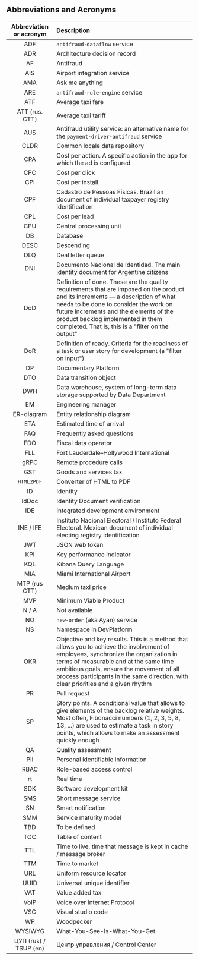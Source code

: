 ## Abbreviations and Acronyms

| Abbreviation or acronym | Description                                                                                                                                                                                                                                                                                                    |
|:-----------------------:|:---------------------------------------------------------------------------------------------------------------------------------------------------------------------------------------------------------------------------------------------------------------------------------------------------------------|
|           ADF           | `antifraud-dataflow` service                                                                                                                                                                                                                                                                                   |
|           ADR           | Architecture decision record                                                                                                                                                                                                                                                                                   |
|           AF            | Antifraud                                                                                                                                                                                                                                                                                                      |
|           AIS           | Airport integration service                                                                                                                                                                                                                                                                                    |
|           AMA           | Ask me anything                                                                                                                                                                                                                                                                                                |
|           ARE           | `antifraud-rule-engine` service                                                                                                                                                                                                                                                                                |
|           ATF           | Average taxi fare                                                                                                                                                                                                                                                                                              |
|     ATT (rus. СТТ)      | Average taxi tariff                                                                                                                                                                                                                                                                                            |
|           AUS           | Antifraud utility service: an alternative name for the `payment-driver-antifraud` service                                                                                                                                                                                                                      |
|          CLDR           | Common locale data repository                                                                                                                                                                                                                                                                                  |
|           CPA           | Cost per action. A specific action in the app for which the ad is configured                                                                                                                                                                                                                                   |
|           CPC           | Cost per click                                                                                                                                                                                                                                                                                                 |
|           CPI           | Cost per install                                                                                                                                                                                                                                                                                               |
|           CPF           | Cadastro de Pessoas Físicas. Brazilian document of individual taxpayer registry identification                                                                                                                                                                                                                 |
|           CPL           | Cost per lead                                                                                                                                                                                                                                                                                                  |
|           CPU           | Central processing unit                                                                                                                                                                                                                                                                                        |
|           DB            | Database                                                                                                                                                                                                                                                                                                       |
|          DESC           | Descending                                                                                                                                                                                                                                                                                                     |
|           DLQ           | Deal letter queue                                                                                                                                                                                                                                                                                              |
|           DNI           | Documento Nacional de Identidad. The main identity document for Argentine citizens                                                                                                                                                                                                                             |
|           DoD           | Definition of done. These are the quality requirements that are imposed on the product and its increments — a description of what needs to be done to consider the work on future increments and the elements of the product backlog implemented in them completed. That is, this is a "filter on the output"  |
|           DoR           | Definition of ready. Criteria for the readiness of a task or user story for development (a "filter on input")                                                                                                                                                                                                  |
|           DP            | Documentary Platform                                                                                                                                                                                                                                                                                           |
|           DTO           | Data transition object                                                                                                                                                                                                                                                                                         |
|           DWH           | Data warehouse, system of long-term data storage supported by Data Department                                                                                                                                                                                                                                  |
|           EM            | Engineering manager                                                                                                                                                                                                                                                                                            |
|       ER-diagram        | Entity relationship diagram                                                                                                                                                                                                                                                                                    |
|           ETA           | Estimated time of arrival                                                                                                                                                                                                                                                                                      |
|           FAQ           | Frequently asked questions                                                                                                                                                                                                                                                                                     |
|           FDO           | Fiscal data operator                                                                                                                                                                                                                                                                                           |
|           FLL           | Fort Lauderdale–Hollywood International                                                                                                                                                                                                                                                                        |
|          gRPC           | Remote procedure calls                                                                                                                                                                                                                                                                                         |
|           GST           | Goods and services tax                                                                                                                                                                                                                                                                                         |
|       `HTML2PDF`        | Converter of HTML to PDF                                                                                                                                                                                                                                                                                       |
|           ID            | Identity                                                                                                                                                                                                                                                                                                       |
|          IdDoc          | Identity Document verification                                                                                                                                                                                                                                                                                 |
|           IDE           | Integrated development environment                                                                                                                                                                                                                                                                             |
|        INE / IFE        | Instituto Nacional Electoral / Instituto Federal Electoral. Mexican document of individual electing registry identification                                                                                                                                                                                    |
|           JWT           | JSON web token                                                                                                                                                                                                                                                                                                 |
|           KPI           | Key performance indicator                                                                                                                                                                                                                                                                                      |
|           KQL           | Kibana Query Language                                                                                                                                                                                                                                                                                          |
|           MIA           | Miami International Airport                                                                                                                                                                                                                                                                                    |
|      MTP (rus СТТ)      | Medium taxi price                                                                                                                                                                                                                                                                                              |
|           MVP           | Minimum Viable Product                                                                                                                                                                                                                                                                                         |
|          N / A          | Not available                                                                                                                                                                                                                                                                                                  |
|           NO            | `new-order` (aka Ayan) service                                                                                                                                                                                                                                                                                 |
|           NS            | Namespace in DevPlatform                                                                                                                                                                                                                                                                                       |
|           OKR           | Objective and key results. This is a method that allows you to achieve the involvement of employees, synchronize the organization in terms of measurable and at the same time ambitious goals, ensure the movement of all process participants in the same direction, with clear priorities and a given rhythm |
|           PR            | Pull request                                                                                                                                                                                                                                                                                                   |
|           SP            | Story points. A conditional value that allows to give elements of the backlog relative weights. Most often, Fibonacci numbers (1, 2, 3, 5, 8, 13, ...) are used to estimate a task in story points, which allows to make an assessment quickly enough                                                          |
|           QA            | Quality assessment                                                                                                                                                                                                                                                                                             |
|           PII           | Personal identifiable information                                                                                                                                                                                                                                                                              |
|          RBAC           | Role-based access control                                                                                                                                                                                                                                                                                      |
|           rt            | Real time                                                                                                                                                                                                                                                                                                      |
|           SDK           | Software development kit                                                                                                                                                                                                                                                                                       |
|           SMS           | Short message service                                                                                                                                                                                                                                                                                          |
|           SN            | Smart notification                                                                                                                                                                                                                                                                                             |
|           SMM           | Service maturity model                                                                                                                                                                                                                                                                                         |
|           TBD           | To be defined                                                                                                                                                                                                                                                                                                  |
|           TOC           | Table of content                                                                                                                                                                                                                                                                                               |
|           TTL           | Time to live, time that message is kept in cache / message broker                                                                                                                                                                                                                                              |
|           TTM           | Time to market                                                                                                                                                                                                                                                                                                 |
|           URL           | Uniform resource locator                                                                                                                                                                                                                                                                                       |
|          UUID           | Universal unique identifier                                                                                                                                                                                                                                                                                    |
|           VAT           | Value added tax                                                                                                                                                                                                                                                                                                |
|          VoIP           | Voice over Internet Protocol                                                                                                                                                                                                                                                                                   |
|           VSC           | Visual studio code                                                                                                                                                                                                                                                                                             |
|           WP            | Woodpecker                                                                                                                                                                                                                                                                                                     |
|         WYSIWYG         | What-You-See-Is-What-You-Get                                                                                                                                                                                                                                                                                   |
|  ЦУП (rus) / TSUP (en)  | Центр управления / Control Center                                                                                                                                                                                                                                                                              |







